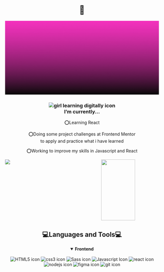 <h1 align="center">👋 </h1>
<div align="center">
  <img src="header.gif"
</div>

<h3 align="center"><img src="https://img.icons8.com/external-smashingstocks-flat-smashing-stocks/48/null/external-digital-learning-elearning-smashingstocks-flat-smashing-stocks-9.png" alt="girl learning digitally icon"/> <br>I’m currently...</h3>
<div align="center">
  
⭕Learning React 
  <br>

⭕Doing some project challenges at Frontend Mentor <br>
  to apply and practice what i have learned
  
⭕Working to improve my skills in Javascript and React
</div>

<div align="center">
<img align="left" width="47%" src="https://github-readme-stats.vercel.app/api?username=Jlovellealfeche&show_icons=true&theme=radical"/>
<img width="47%" height="200px" src="https://github-readme-stats.vercel.app/api/top-langs/?username=Jlovellealfeche&layout=compact"/>
</div>

<h2>💻Languages and Tools💻</h2>
<div align="center">
<details open>
<summary><b> Frontend</b></summary>
<br>
<img src="https://img.icons8.com/color/48/null/html-5--v1.png" alt="HTML5 icon"/>
<img src="https://img.icons8.com/color/48/null/css3.png" alt="css3 icon"/>
<img src="https://img.icons8.com/color/48/null/sass.png" alt="Sass icon"/>
<img src="https://img.icons8.com/color/48/null/javascript--v1.png" alt="Javascript Icon"/>
<img src="https://img.icons8.com/color/48/null/react-native.png" alt="react icon"/>
 
 <br>
 <img src="https://img.icons8.com/color/48/null/nodejs.png" alt="nodejs icon"/>
 <img src="https://img.icons8.com/color/48/null/figma--v1.png" alt="figma icon"/>
  <img src="https://img.icons8.com/color/48/null/git.png" alt="git icon"/>
  
  

  

</details>
</div>




<!---
Jlovellealfeche/Jlovellealfeche is a ✨ special ✨ repository because its `README.md` (this file) appears on your GitHub profile.
--->
